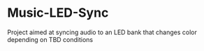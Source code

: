 # Music-LED-Sync
Project aimed at syncing audio to an LED bank that changes color depending on TBD conditions
